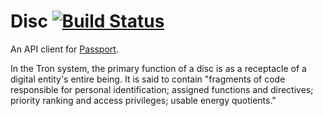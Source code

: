 # Disc [![Build Status](https://travis-ci.org/the-grid/Disc.svg?branch=master)](https://travis-ci.org/the-grid/Disc)

An API client for [Passport](https://passport.thegrid.io).

In the Tron system, the primary function of a disc is as a receptacle of a digital entity's entire being. It is said to contain "fragments of code responsible for personal identification; assigned functions and directives; priority ranking and access privileges; usable energy quotients."
